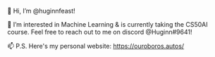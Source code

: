 👋 Hi, I’m @huginnfeast! 

👀 I’m interested in Machine Learning & is currently taking the CS50AI course. Feel free to reach out to me on discord @Huginn#9641!

📫 P.S. Here's my personal website: https://ouroboros.autos/

<!---
huginnfeast/huginnfeast is a ✨ special ✨ repository because its `README.md` (this file) appears on your GitHub profile.
You can click the Preview link to take a look at your changes.
--->

